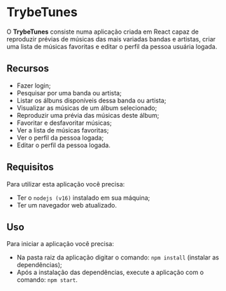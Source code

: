 # TrybeTunes

O **TrybeTunes** consiste numa aplicação criada em React capaz de reproduzir prévias de músicas das mais variadas bandas e artistas, criar uma lista de músicas favoritas e editar o perfil da pessoa usuária logada.

## Recursos

- Fazer login;
- Pesquisar por uma banda ou artista;
- Listar os álbuns disponíveis dessa banda ou artista;
- Visualizar as músicas de um álbum selecionado;
- Reproduzir uma prévia das músicas deste álbum;
- Favoritar e desfavoritar músicas;
- Ver a lista de músicas favoritas;
- Ver o perfil da pessoa logada;
- Editar o perfil da pessoa logada.

## Requisitos

Para utilizar esta aplicação você precisa:

- Ter o `nodejs (v16)` instalado em sua máquina;
- Ter um navegador web atualizado.

## Uso

Para iniciar a aplicação você precisa:

- Na pasta raiz da aplicação digitar o comando: `npm install` (instalar as dependências);
- Após a instalação das dependências, execute a aplicação com o comando: `npm start`.

